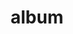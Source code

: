 ---
layout: album
resource: facebook
title: "album"
description: "masonry"
active: gallery
header-img: "img/gallery-bg.jpg"
album-title: "my 9th album"
images:
  - image_path: HQT/quan dai (5)/869001978605727_450099062_869003658605559_7254383603344459318_n.jpg
  - image_path: HQT/quan dai (5)/869001978605727_452103127_874935714679020_6493408595072029638_n.jpg
  - image_path: HQT/quan dai (5)/869607458545179_450109856_869607758545149_6165365945381092615_n.jpg
  - image_path: HQT/quan dai (5)/869607458545179_453648678_884217293750862_6610644948617157766_n.jpg
  - image_path: HQT/quan dai (5)/869607458545179_453651670_884217057084219_4099216539339437582_n.jpg
  - image_path: HQT/quan dai (5)/926184036220854_461928071_926186476220610_1818540472424426195_n.jpg
---